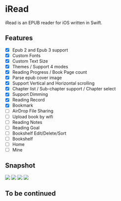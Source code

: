 # iRead
iRead is an EPUB reader for iOS written in Swift.

## Features

- [x] Epub 2 and Epub 3 support
- [x] Custom Fonts
- [x] Custom Text Size
- [x] Themes / Support 4 modes
- [x] Reading Progress / Book Page count
- [x] Parse epub cover image
- [x] Support Vertical and Horizontal scrolling
- [x] Chapter list / Sub-chapter support / Chapter select
- [x] Support Dimming
- [x] Reading Record
- [x] Bookmark
- [ ] AirDrop File Sharing
- [ ] Upload book by wifi
- [ ] Reading Notes
- [ ] Reading Goal
- [ ] Bookshelf Edit/Delete/Sort
- [ ] Bookshelf
- [ ] Home
- [ ] Mine

## Snapshot
![](https://gitee.com/zhiyongzou/images/raw/master/iRead/ScreenShot1.png)
![](https://gitee.com/zhiyongzou/images/raw/master/iRead/ScreenShot2.png)
![](https://gitee.com/zhiyongzou/images/raw/master/iRead/ScreenShot3.png)
![](https://gitee.com/zhiyongzou/images/raw/master/iRead/ScreenShot4.png)

## To be continued
